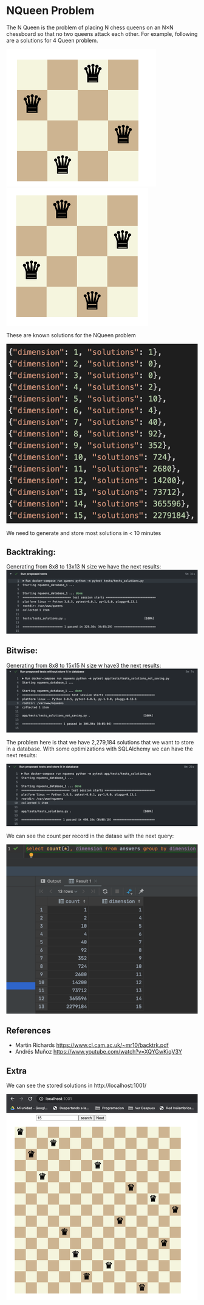# NQueen Problem

The N Queen is the problem of placing N chess queens on an N×N chessboard so that no two queens attack each other. For example, following are a solutions for 4 Queen problem.

![4x4_solution_1](https://github.com/eriksape/nqueens/blob/master/.github/4x4_soluion_1.png?raw=true)
![4x4_solution_2](https://github.com/eriksape/nqueens/blob/master/.github/4x4_solution_2.png?raw=true)

These are known solutions for the NQueen problem

![known_solutions](https://github.com/eriksape/nqueens/blob/master/.github/known_solutions.png?raw=true)

We need to generate and store most solutions in < 10 minutes


## Backtraking:

Generating from 8x8 to 13x13 N size we have the next results:
![backtracking_8x8_to_13x13](https://github.com/eriksape/nqueens/blob/master/.github/backtracking_8x8_to_13x13.png?raw=true)


## Bitwise:

Generating from 8x8 to 15x15 N size w have3 the next results:
![bitwise_8x8_to_15x15.png](https://github.com/eriksape/nqueens/blob/master/.github/bitwise_8x8_to_15x15.png?raw=true)

The problem here is that we have 2,279,184 solutions that we want to store in a database. With some optimizations with SQLAlchemy we can have the next results:

![bitwise_8x8_to_15x15_to_database](https://github.com/eriksape/nqueens/blob/master/.github/bitwise_8x8_to_15x15_to_database.png?raw=true)

We can see the count per record in the datase with the next query:

![stored_solutions](https://github.com/eriksape/nqueens/blob/master/.github/stored_solutions.png?raw=true)

## References

- Martin Richards https://www.cl.cam.ac.uk/~mr10/backtrk.pdf
- Andrés Muñoz https://www.youtube.com/watch?v=XQYGwKiqV3Y

## Extra

We can see the stored solutions in http://localhost:1001/

![web_stored_solutions](https://github.com/eriksape/nqueens/blob/master/.github/web_stored_solutions.png?raw=true)
